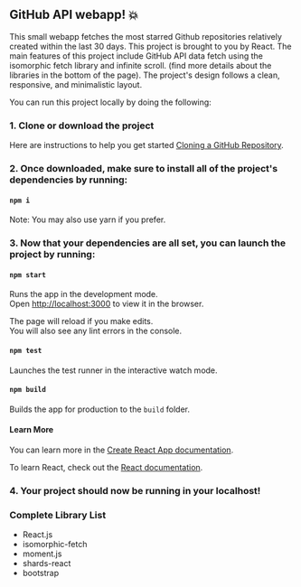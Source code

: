 ## GitHub API webapp! 💥

This small webapp fetches the most starred Github repositories relatively created within the last 30 days. This project is brought to you by React. The main features of this project include GitHub API data fetch using the isomorphic fetch library and infinite scroll. (find more details about the libraries in the bottom of the page). The project's design follows a clean, responsive, and minimalistic layout.

You can run this project locally by doing the following:

### 1. Clone or download the project

Here are instructions to help you get started [Cloning a GitHub Repository](https://help.github.com/en/github/creating-cloning-and-archiving-repositories/cloning-a-repository).


### 2. Once downloaded, make sure to install all of the project's dependencies by running:

#### `npm i`

Note: You may also use yarn if you prefer.

### 3. Now that your dependencies are all set, you can launch the project by running: 

#### `npm start`

Runs the app in the development mode.<br />
Open [http://localhost:3000](http://localhost:3000) to view it in the browser.

The page will reload if you make edits.<br />
You will also see any lint errors in the console.

#### `npm test`

Launches the test runner in the interactive watch mode.<br />

#### `npm build`

Builds the app for production to the `build` folder.<br />

#### Learn More

You can learn more in the [Create React App documentation](https://facebook.github.io/create-react-app/docs/getting-started).

To learn React, check out the [React documentation](https://reactjs.org/).

### 4. Your project should now be running in your localhost!


### Complete Library List

- React.js
- isomorphic-fetch
- moment.js
- shards-react
- bootstrap
